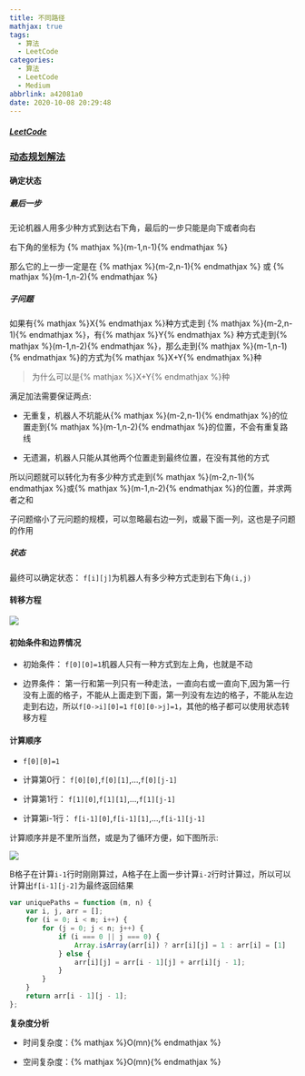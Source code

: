 ```yaml
---
title: 不同路径
mathjax: true
tags:
  - 算法
  - LeetCode
categories:
  - 算法
  - LeetCode
  - Medium
abbrlink: a42081a0
date: 2020-10-08 20:29:48
---
```


##### [LeetCode](https://leetcode-cn.com/problems/unique-paths/)

### [动态规划解法](/posts/68932b1a)

#### 确定状态

##### 最后一步

无论机器人用多少种方式到达右下角，最后的一步只能是向下或者向右

右下角的坐标为 {% mathjax %}(m-1,n-1){% endmathjax %}

那么它的上一步一定是在 {% mathjax %}(m-2,n-1){% endmathjax %} 或 {% mathjax %}(m-1,n-2){% endmathjax %}

##### 子问题

如果有{% mathjax %}X{% endmathjax %}种方式走到 {% mathjax %}(m-2,n-1){% endmathjax %}，有{% mathjax %}Y{% endmathjax %} 种方式走到{% mathjax %}(m-1,n-2){% endmathjax %}，那么走到{% mathjax %}(m-1,n-1){% endmathjax %}的方式为{% mathjax %}X+Y{% endmathjax %}种

> 为什么可以是{% mathjax %}X+Y{% endmathjax %}种

满足加法需要保证两点:

+ 无重复，机器人不坑能从{% mathjax %}(m-2,n-1){% endmathjax %}的位置走到{% mathjax %}(m-1,n-2){% endmathjax %}的位置，不会有重复路线

+ 无遗漏，机器人只能从其他两个位置走到最终位置，在没有其他的方式

所以问题就可以转化为有多少种方式走到{% mathjax %}(m-2,n-1){% endmathjax %}或{% mathjax %}(m-1,n-2){% endmathjax %}的位置，并求两者之和

子问题缩小了元问题的规模，可以忽略最右边一列，或最下面一列，这也是子问题的作用

##### 状态

最终可以确定状态： `f[i][j]`为机器人有多少种方式走到右下角`(i,j)`

#### 转移方程

![](0001.png)

#### 初始条件和边界情况

+ 初始条件： `f[0][0]=1`机器人只有一种方式到左上角，也就是不动

+ 边界条件： 第一行和第一列只有一种走法，一直向右或一直向下,因为第一行没有上面的格子，不能从上面走到下面，第一列没有左边的格子，不能从左边走到右边，所以`f[0->i][0]=1` `f[0][0->j]=1`，其他的格子都可以使用状态转移方程

#### 计算顺序

+ `f[0][0]=1`

+ 计算第0行： `f[0][0]`,`f[0][1]`,...,`f[0][j-1]`

+ 计算第1行： `f[1][0]`,`f[1][1]`,...,`f[1][j-1]`

+ 计算第i-1行： `f[i-1][0]`,`f[i-1][1]`,...,`f[i-1][j-1]`

计算顺序并是不里所当然，或是为了循环方便，如下图所示:

![](0002.png)

B格子在计算`i-1`行时刚刚算过，A格子在上面一步计算`i-2`行时计算过，所以可以计算出`f[i-1][j-2]`为最终返回结果

```javascript
var uniquePaths = function (m, n) {
    var i, j, arr = [];
    for (i = 0; i < m; i++) {
        for (j = 0; j < n; j++) {
            if (i === 0 || j === 0) {
                Array.isArray(arr[i]) ? arr[i][j] = 1 : arr[i] = [1]
            } else {
                arr[i][j] = arr[i - 1][j] + arr[i][j - 1];
            }
        }
    }
    return arr[i - 1][j - 1];
};
```

**复杂度分析**

+ 时间复杂度：{% mathjax %}O(mn){% endmathjax %}

+ 空间复杂度：{% mathjax %}O(mn){% endmathjax %}